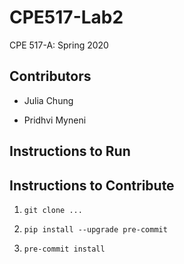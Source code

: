 # CPE517-Lab2

CPE 517-A: Spring 2020

## Contributors

- Julia Chung

- Pridhvi Myneni

## Instructions to Run

## Instructions to Contribute

1. `git clone ...`

1. `pip install --upgrade pre-commit`

1. `pre-commit install`
